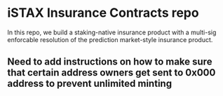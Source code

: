 # iSTAX Insurance Contracts repo

In this repo, we build a staking-native insurance product with a multi-sig enforcable resolution of the prediction market-style insurance product.

## Need to add instructions on how to make sure that certain address owners get sent to 0x000 address to prevent unlimited minting
